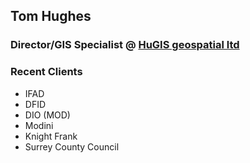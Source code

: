 ## Tom Hughes  

### Director/GIS Specialist @ [HuGIS geospatial ltd](http://www.hugis.co.uk/welcome/) 

### Recent Clients

* IFAD
* DFID
* DIO (MOD)
* Modini
* Knight Frank
* Surrey County Council

<!--
### Hi there 👋
**thughes101/thughes101** is a ✨ _special_ ✨ repository because its `README.md` (this file) appears on your GitHub profile.

Here are some ideas to get you started:


- 🔭 I’m currently working on ...
- 🌱 I’m currently learning ...
- 👯 I’m looking to collaborate on ...
- 🤔 I’m looking for help with ...
- 💬 Ask me about ...
- 📫 How to reach me: ...
- 😄 Pronouns: ...
- ⚡ Fun fact: ...
-->

